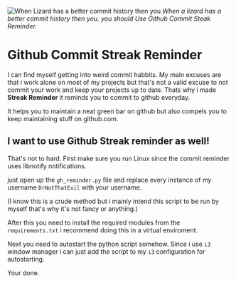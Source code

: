![When Lizard has a better commit history then you](https://i.imgur.com/4KvHoEl.jpg)
*When a lizard has a better commit history then you. you should Use Github Commit Steak Reminder.*

# Github Commit Streak Reminder

I can find myself getting into weird commit habbits. My main excuses are that i work alone on most of my projects but that's not a valid excuse to not commit your work and keep your projects up to date.
Thats why i made **Streak Reminder** it reminds you to commit to github everyday.

It helps you to maintain a neat green bar on github but also compels you to keep maintaining stuff on github.com.


## I want to use Github Streak reminder as well!
That's not to hard. First make sure you run Linux since the commit reminder uses libnotify notifications.

just open up the `gh_reminder.py` file and replace every instance of my username `DrNotThatEvil` with your username.

(I know this is a crude method but i mainly intend this script to be run by myself that's why it's not fancy or anything.)

After this you need to install the required modules from the `requirements.txt` i recommend doing this in a virtual enviroment.

Next you need to autostart the python script somehow. Since i use `i3` window manager i can just add the script to my `i3` configuration for autostarting.

Your done.

